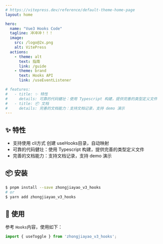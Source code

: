 ```yaml
---
# https://vitepress.dev/reference/default-theme-home-page
layout: home

hero:
  name: "Vue3 Hooks Code"
  tagline: 冲冲冲！！！
  image:
    src: /logo@2x.png
    alt: VitePress
  actions:
    - theme: alt
      text: 指南
      link: /guide
    - theme: brand
      text: Hooks API
      link: /useEventListener

# features:
#   - title: ✨ 特性
#     details: 可靠的代码健壮：使用 Typescript 构建，提供完善的类型定义文件
#   - title: 📦 文档
#     details: 完善的文档能力：支持文档记录，支持 demo 演示
---
```


## ✨ 特性
- 支持使用 cli方式 创建 useHooks目录，自动映射
- 可靠的代码健壮：使用 Typescript 构建，提供完善的类型定义文件
- 完善的文档能力：支持文档记录，支持 demo 演示

## 📦 安装

```bash
$ pnpm install --save zhongjiayao_v3_hooks
# or
$ yarn add zhongjiayao_v3_hooks

```

## 🔨 使用

参考 `Hooks`内容，使用如下：

```ts
import { useToggle } from 'zhongjiayao_v3_hooks';
```
